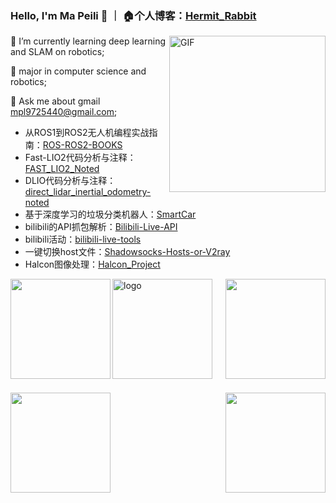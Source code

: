 ### Hello, I'm Ma Peili 👋  ｜ 🏠个人博客：[Hermit_Rabbit](https://blog.csdn.net/lovely_yoshino?spm=1010.2135.3001.5343)

<img align="right" alt="GIF" width="250px" src="https://i.pinimg.com/originals/e4/26/70/e426702edf874b181aced1e2fa5c6cde.gif" />

🌱 I’m currently learning deep learning and SLAM on robotics;

💼 major in computer science and robotics;

👯 Ask me about gmail <u>mpl9725440@gmail.com</u>;

- 从ROS1到ROS2无人机编程实战指南：[ROS-ROS2-BOOKS](https://github.com/lovelyyoshino/ROS-ROS2-BOOKS)
- Fast-LIO2代码分析与注释：[FAST_LIO2_Noted](https://github.com/lovelyyoshino/FAST_LIO2_Noted)
- DLIO代码分析与注释：[direct_lidar_inertial_odometry-noted](https://github.com/lovelyyoshino/direct_lidar_inertial_odometry-noted)
- 基于深度学习的垃圾分类机器人：[SmartCar](https://github.com/lovelyyoshino/SmartCar)
- bilibili的API抓包解析：[Bilibili-Live-API](https://github.com/lovelyyoshino/Bilibili-Live-API)
- bilibili活动：[bilibili-live-tools](https://github.com/Dawnnnnnn/bilibili-live-tools)
- 一键切换host文件：[Shadowsocks-Hosts-or-V2ray](https://github.com/lovelyyoshino/Shadowsocks-Hosts-or-V2ray)
- Halcon图像处理：[Halcon_Project](https://github.com/lovelyyoshino/Halcon_Project)



<img align="left" height="160px" src="https://github-readme-stats.vercel.app/api?username=lovelyyoshino&show_icons=true&theme=dracula" />
<img align="right"  height="160px" src="https://github-readme-stats.vercel.app/api/top-langs/?username=lovelyyoshino&show_icons=true&layout=compact&theme=dracula"/>

<img src="https://github-profile-trophy.vercel.app/?username=lovelyyoshino&theme=flat&column=7" alt="logo" height="160" align="middle" style="margin: auto; margin-bottom: 22px;" />

<img align="left" height="160px" src="https://stats.justsong.cn/api/csdn?id=lovely_yoshino" />
<img align="right" height="160px" src="https://activity-graph.herokuapp.com/graph?username=lovelyyoshino&theme=xcode" />


<!--
**lovelyyoshino/lovelyyoshino** is a ✨ _special_ ✨ repository because its `README.md` (this file) appears on your GitHub profile.

Here are some ideas to get you started:

- 🔭 I’m currently working on ...
- 🌱 I’m currently learning ...
- 👯 I’m looking to collaborate on ...
- 🤔 I’m looking for help with ...
- 💬 Ask me about ...
- 📫 How to reach me: ...
- 😄 Pronouns: ...
- ⚡ Fun fact: ...
-->
